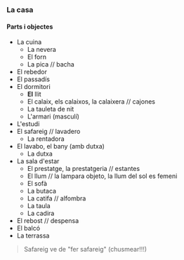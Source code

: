 ### La casa

#### Parts i objectes

- La cuina
    - La nevera
    - El forn
    - La pica // bacha
- El rebedor
- El passadís
- El dormitori
    - **El** llit
    - El calaix, els calaixos, la calaixera // cajones
    - La tauleta de nit
    - L'armari (masculí)
- L'estudi
- El safareig                       // lavadero
    - La rentadora
- El lavabo, el bany (amb dutxa)
    - La dutxa
- La sala d'estar
    - El prestatge, la prestatgeria // estantes
    - El llum                       // la lampara objeto, la llum del sol es femeni
    - El sofà
    - La butaca
    - La catifa                     // alfombra
    - La taula
    - La cadira
- El rebost                         // despensa
- El balcó
- La terrassa

> Safareig ve de "fer safareig" (chusmear!!!)